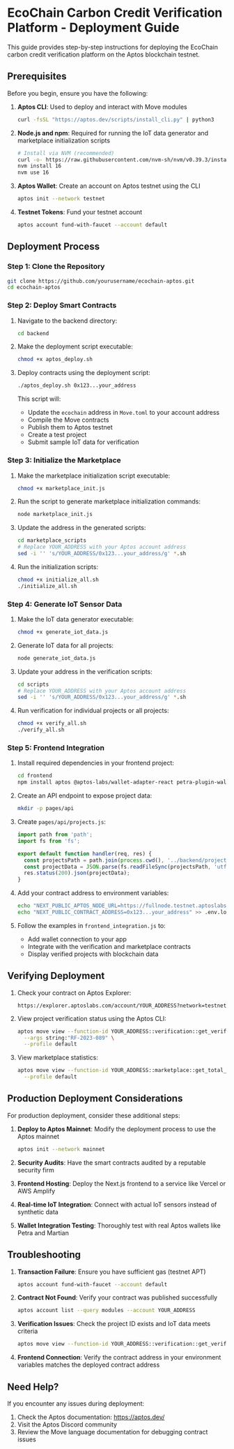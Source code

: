 # EcoChain Carbon Credit Verification Platform - Deployment Guide

This guide provides step-by-step instructions for deploying the EcoChain carbon credit verification platform on the Aptos blockchain testnet.

## Prerequisites

Before you begin, ensure you have the following:

1. **Aptos CLI**: Used to deploy and interact with Move modules
   ```bash
   curl -fsSL "https://aptos.dev/scripts/install_cli.py" | python3
   ```

2. **Node.js and npm**: Required for running the IoT data generator and marketplace initialization scripts
   ```bash
   # Install via NVM (recommended)
   curl -o- https://raw.githubusercontent.com/nvm-sh/nvm/v0.39.3/install.sh | bash
   nvm install 16
   nvm use 16
   ```

3. **Aptos Wallet**: Create an account on Aptos testnet using the CLI
   ```bash
   aptos init --network testnet
   ```

4. **Testnet Tokens**: Fund your testnet account
   ```bash
   aptos account fund-with-faucet --account default
   ```

## Deployment Process

### Step 1: Clone the Repository

```bash
git clone https://github.com/yourusername/ecochain-aptos.git
cd ecochain-aptos
```

### Step 2: Deploy Smart Contracts

1. Navigate to the backend directory:
   ```bash
   cd backend
   ```

2. Make the deployment script executable:
   ```bash
   chmod +x aptos_deploy.sh
   ```

3. Deploy contracts using the deployment script:
   ```bash
   ./aptos_deploy.sh 0x123...your_address
   ```

   This script will:
   - Update the `ecochain` address in `Move.toml` to your account address
   - Compile the Move contracts
   - Publish them to Aptos testnet
   - Create a test project
   - Submit sample IoT data for verification

### Step 3: Initialize the Marketplace

1. Make the marketplace initialization script executable:
   ```bash
   chmod +x marketplace_init.js
   ```

2. Run the script to generate marketplace initialization commands:
   ```bash
   node marketplace_init.js
   ```

3. Update the address in the generated scripts:
   ```bash
   cd marketplace_scripts
   # Replace YOUR_ADDRESS with your Aptos account address
   sed -i '' 's/YOUR_ADDRESS/0x123...your_address/g' *.sh
   ```

4. Run the initialization scripts:
   ```bash
   chmod +x initialize_all.sh
   ./initialize_all.sh
   ```

### Step 4: Generate IoT Sensor Data

1. Make the IoT data generator executable:
   ```bash
   chmod +x generate_iot_data.js
   ```

2. Generate IoT data for all projects:
   ```bash
   node generate_iot_data.js
   ```

3. Update your address in the verification scripts:
   ```bash
   cd scripts
   # Replace YOUR_ADDRESS with your Aptos account address
   sed -i '' 's/YOUR_ADDRESS/0x123...your_address/g' *.sh
   ```

4. Run verification for individual projects or all projects:
   ```bash
   chmod +x verify_all.sh
   ./verify_all.sh
   ```

### Step 5: Frontend Integration

1. Install required dependencies in your frontend project:
   ```bash
   cd frontend
   npm install aptos @aptos-labs/wallet-adapter-react petra-plugin-wallet-adapter @martianwallet/aptos-wallet-adapter
   ```

2. Create an API endpoint to expose project data:
   ```bash
   mkdir -p pages/api
   ```

3. Create `pages/api/projects.js`:
   ```javascript
   import path from 'path';
   import fs from 'fs';

   export default function handler(req, res) {
     const projectsPath = path.join(process.cwd(), '../backend/project_data.json');
     const projectData = JSON.parse(fs.readFileSync(projectsPath, 'utf8'));
     res.status(200).json(projectData);
   }
   ```

4. Add your contract address to environment variables:
   ```bash
   echo "NEXT_PUBLIC_APTOS_NODE_URL=https://fullnode.testnet.aptoslabs.com/v1" > .env.local
   echo "NEXT_PUBLIC_CONTRACT_ADDRESS=0x123...your_address" >> .env.local
   ```

5. Follow the examples in `frontend_integration.js` to:
   - Add wallet connection to your app
   - Integrate with the verification and marketplace contracts
   - Display verified projects with blockchain data

## Verifying Deployment

1. Check your contract on Aptos Explorer:
   ```
   https://explorer.aptoslabs.com/account/YOUR_ADDRESS?network=testnet
   ```

2. View project verification status using the Aptos CLI:
   ```bash
   aptos move view --function-id YOUR_ADDRESS::verification::get_verification_status \
     --args string:"RF-2023-089" \
     --profile default
   ```

3. View marketplace statistics:
   ```bash
   aptos move view --function-id YOUR_ADDRESS::marketplace::get_total_credits_sold \
     --profile default
   ```

## Production Deployment Considerations

For production deployment, consider these additional steps:

1. **Deploy to Aptos Mainnet**: Modify the deployment process to use the Aptos mainnet
   ```bash
   aptos init --network mainnet
   ```

2. **Security Audits**: Have the smart contracts audited by a reputable security firm

3. **Frontend Hosting**: Deploy the Next.js frontend to a service like Vercel or AWS Amplify

4. **Real-time IoT Integration**: Connect with actual IoT sensors instead of synthetic data

5. **Wallet Integration Testing**: Thoroughly test with real Aptos wallets like Petra and Martian

## Troubleshooting

1. **Transaction Failure**: Ensure you have sufficient gas (testnet APT)
   ```bash
   aptos account fund-with-faucet --account default
   ```

2. **Contract Not Found**: Verify your contract was published successfully
   ```bash
   aptos account list --query modules --account YOUR_ADDRESS
   ```

3. **Verification Issues**: Check the project ID exists and IoT data meets criteria
   ```bash
   aptos move view --function-id YOUR_ADDRESS::verification::get_verification_status --args string:"RF-2023-089"
   ```

4. **Frontend Connection**: Verify the contract address in your environment variables matches the deployed contract address

## Need Help?

If you encounter any issues during deployment:

1. Check the Aptos documentation: https://aptos.dev/
2. Visit the Aptos Discord community
3. Review the Move language documentation for debugging contract issues 